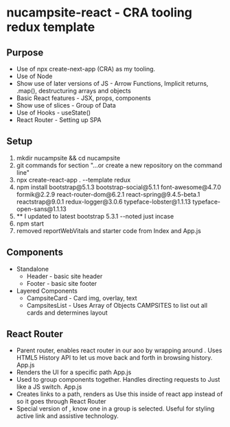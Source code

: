 <h1>nucampsite-react - CRA tooling redux template</h1>

<h2>Purpose</h2>
<ul>
    <li>Use of npx create-next-app (CRA) as my tooling.</li>
    <li>Use of Node</li>
    <li>Show use of later versions of JS - Arrow Functions, Implicit returns, .map(), destructuring arrays and objects</li>
    <li>Basic React features - JSX, props, components</li>
    <li>Show use of slices - Group of Data</li>
    <li>Use of Hooks - useState() </li>
    <li>React Router - Setting up SPA</li>
</ul>

<h2>Setup</h2>

<ol>
    <li>mkdir nucampsite && cd nucampsite</li>
    <li>git commands for section "…or create a new repository on the command line"</li>
    <li>npx create-react-app . --template redux</li>
    <li>npm install bootstrap@5.1.3 bootstrap-social@5.1.1 font-awesome@4.7.0 formik@2.2.9 react-router-dom@6.2.1 react-spring@9.4.5-beta.1 reactstrap@9.0.1 redux-logger@3.0.6 typeface-lobster@1.1.13 typeface-open-sans@1.1.13</li>
    <li>** I updated to latest bootstrap 5.3.1 --noted just incase</li>
    <li>npm start</li>
    <li>removed reportWebVitals and starter code from Index and App.js</li>

</ol>

<h2>Components</h2>
<ul>
    <li>Standalone
        <ul>
            <li>Header - basic site header</li>
            <li>Footer - basic site footer</li>
        </ul>
    </li>
    <li>
        Layered Components
        <ul>
            <li>CampsiteCard - Card img, overlay, text</li>
            <li>CampsitesList - Uses Array of Objects CAMPSITES to list out all cards and determines layout</li>
        </ul>
    </li>    
</ul>

<h2>React Router</h2>
<ul>
    <li><BrowserRouter>Parent router, enables react router in our aoo by wrapping around <App>.  Uses HTML5 History API to let us move back and forth in browsing history.  App.js  </li>
    <li><Route> Renders the UI for a specific path App.js</li>
    <li><Routes>Used to group <Route> components together.  Handles directing requests to <Route> Just like a JS switch. App.js</li>
    <li><Link>Creates links to a path, renders as <a> Use this inside of react app instead of <a> so it goes through React Router</li>
    <li><NavLink> Special version of <Link>, know one in a group is selected.  Useful for styling active link and assistive technology.</li>
</ul>
